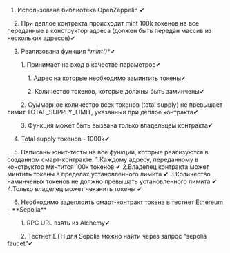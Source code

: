1. Использована библиотека OpenZeppelin ✔ 

    2. При деплое контракта происходит mint 100k токенов на все переданные в конструктор адреса (должен быть передан массив из нескольких адресов)✔ 

    3. Реализована функция \*_mint()_\*✔ 

        1. Принимает на вход в качестве параметров✔ 

            1. Адрес на которые необходимо заминтить токены✔ 

            2. Количество токенов, которые должны быть заминчены✔ 

        2. Суммарное количество всех токенов (total supply) не превышает лимит TOTAL_SUPPLY_LIMIT, указанный при деплое контракта✔ 

        3. Функция может быть вызвана только владельцем контракта✔ 

    4. Total supply токенов - 1000k✔ 

    5. Написаны юнит-тесты на все функции, которые реализуются в созданном смарт-контракте: 
            1.Каждому адресу, переданному в конструктор минтится 100к токенов ✔ 
            2.Владелец контракта может минтить токены в пределах установленного лимита ✔ 
            3.Количество наминченых токенов не должно превышать установленного лимита ✔ 
            4.Только владелец может чеканить токены ✔ 

    6. Необходимо задеплоить смарт-контракт токена в тестнет Ethereum - \*\*Sepolia\*\*

        1. RPC URL взять из Alchemy✔ 

        2. Тестнет ETH для Sepolia можно найти через запрос “sepolia faucet”✔ 
